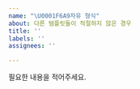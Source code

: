 ```yaml
---
name: "\U0001F6A9자유 형식"
about: 다른 템플릿들이 적절하지 않은 경우
title: ''
labels: ''
assignees: ''

---
```


필요한 내용을 적어주세요.

